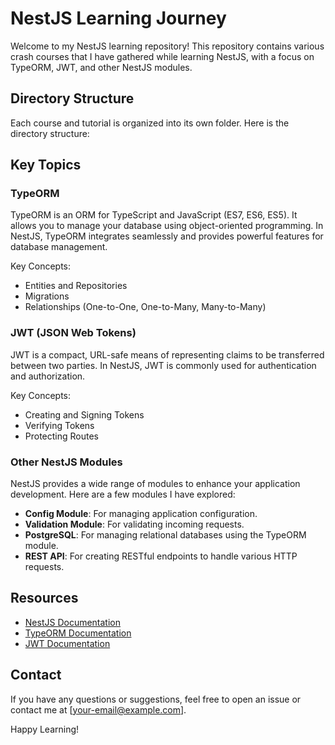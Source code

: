 # NestJS Learning Journey

Welcome to my NestJS learning repository! This repository contains various  crash courses  that I have gathered while learning NestJS, with a focus on TypeORM, JWT, and other NestJS modules.

## Directory Structure

Each course and tutorial is organized into its own folder. Here is the directory structure:

## Key Topics

### TypeORM
TypeORM is an ORM for TypeScript and JavaScript (ES7, ES6, ES5). It allows you to manage your database using object-oriented programming. In NestJS, TypeORM integrates seamlessly and provides powerful features for database management.

Key Concepts:
- Entities and Repositories
- Migrations
- Relationships (One-to-One, One-to-Many, Many-to-Many)

### JWT (JSON Web Tokens)
JWT is a compact, URL-safe means of representing claims to be transferred between two parties. In NestJS, JWT is commonly used for authentication and authorization.

Key Concepts:
- Creating and Signing Tokens
- Verifying Tokens
- Protecting Routes

### Other NestJS Modules
NestJS provides a wide range of modules to enhance your application development. Here are a few modules I have explored:
- **Config Module**: For managing application configuration.
- **Validation Module**: For validating incoming requests.
- **PostgreSQL**: For managing relational databases using the TypeORM module.
- **REST API**: For creating RESTful endpoints to handle various HTTP requests.

  
## Resources

- [NestJS Documentation](https://docs.nestjs.com/)
- [TypeORM Documentation](https://typeorm.io/#/)
- [JWT Documentation](https://jwt.io/introduction/)

## Contact

If you have any questions or suggestions, feel free to open an issue or contact me at [your-email@example.com].

Happy Learning!
